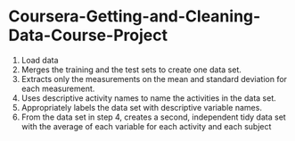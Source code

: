 # Coursera-Getting-and-Cleaning-Data-Course-Project

1. Load data
2. Merges the training and the test sets to create one data set.
3. Extracts only the measurements on the mean and standard deviation for each measurement.
4. Uses descriptive activity names to name the activities in the data set.
5. Appropriately labels the data set with descriptive variable names.
6. From the data set in step 4, creates a second, independent tidy data set with the average of each variable for each activity and each subject
